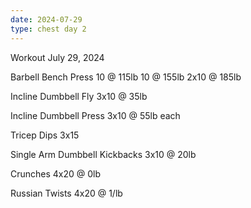 ```yaml
---
date: 2024-07-29
type: chest day 2
---
```

Workout July 29, 2024

Barbell Bench Press
10 @ 115lb
10 @ 155lb
2x10 @ 185lb

Incline Dumbbell Fly
3x10 @ 35lb

Incline Dumbbell Press
3x10 @ 55lb each

Tricep Dips
3x15

Single Arm Dumbbell Kickbacks
3x10 @ 20lb

Crunches
4x20 @ 0lb

Russian Twists
4x20 @ 1/lb